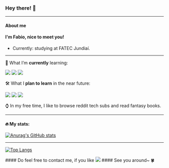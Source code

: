### Hey there! 👋

<hr>

#### About me

#### I'm Fabio, nice to meet you!

- Currently: studying at FATEC Jundiaí.

<hr>

🌱 What I’m **currently** learning:

<div style="float=right">
  <img src="https://img.shields.io/badge/-html-E34F26?style=for-the-badge&logo=html5&logoColor=white">
  <img src="https://img.shields.io/badge/-css3-1572B6?style=for-the-badge&logo=css3&logoColor=white">
  <img src="https://img.shields.io/badge/-javascript-F7DF1E?style=for-the-badge&logo=javascript&logoColor=white">
</div>

🛠️ What I **plan to learn** in the near future:

<div style="float=right">
  <img src="https://img.shields.io/badge/-react-20232A?style=for-the-badge&logo=react&logoColor=#61DAFB">  
  <img src="https://img.shields.io/badge/-sass-CC6699?style=for-the-badge&logo=sass&logoColor=white">
  <img src="https://img.shields.io/badge/-typescript-3178C6?style=for-the-badge&logo=typescript&logoColor=white">
</div>

⌚ In my free time, I like to browse reddit tech subs and read fantasy books.

<hr>

#### 🔥 My stats:

[![Anurag's GitHub stats](https://github-readme-stats.vercel.app/api?username=darkseekergael&show_icons=true&theme=dark)](https://github.com/anuraghazra/github-readme-stats)

<hr>

[![Top Langs](https://github-readme-stats.vercel.app/api/top-langs/?username=darkseekergael&layout=compact)](https://github.com/anuraghazra/github-readme-stats)

<div style="align=center">
  #### Do feel free to contact me, if you like
  <img src="https://img.shields.io/badge/-linkedin-0A66C2?style=for-the-badge&logo=linkedin&logoColor=white"><a href="https://www.linkedin.com/in/fabio-nalini-26a531231/"></a>
  #### See you around~ 🍀
</div>
